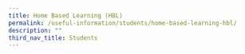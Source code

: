 ```yaml
---
title: Home Based Learning (HBL)
permalink: /useful-information/students/home-based-learning-hbl/
description: ""
third_nav_title: Students
---
```

